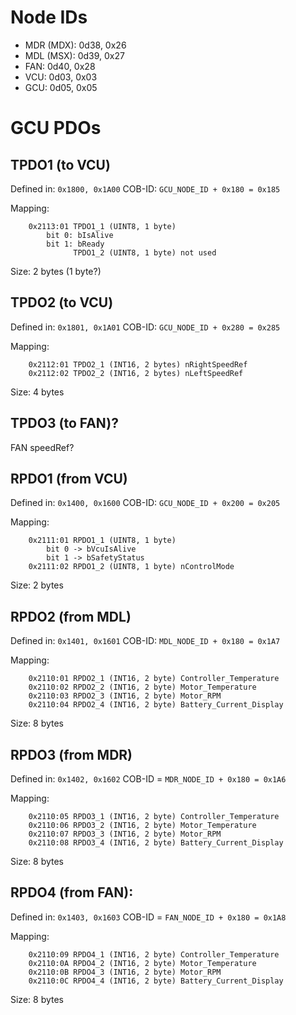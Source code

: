 # Node IDs

- MDR (MDX): 0d38, 0x26
- MDL (MSX): 0d39, 0x27
- FAN: 0d40, 0x28
- VCU: 0d03, 0x03
- GCU: 0d05, 0x05


# GCU PDOs


## TPDO1 (to VCU)

Defined in: `0x1800, 0x1A00`
COB-ID: `GCU_NODE_ID + 0x180 = 0x185`

Mapping:
```
    0x2113:01 TPDO1_1 (UINT8, 1 byte)
        bit 0: bIsAlive
        bit 1: bReady
              TPDO1_2 (UINT8, 1 byte) not used
```

Size: 2 bytes (1 byte?)


## TPDO2 (to VCU)

Defined in: `0x1801, 0x1A01`
COB-ID: `GCU_NODE_ID + 0x280 = 0x285`

Mapping:
```
    0x2112:01 TPDO2_1 (INT16, 2 bytes) nRightSpeedRef
    0x2112:02 TPDO2_2 (INT16, 2 bytes) nLeftSpeedRef
```

Size: 4 bytes


## TPDO3 (to FAN)?
FAN speedRef?


## RPDO1 (from VCU)

Defined in: `0x1400, 0x1600`
COB-ID: `GCU_NODE_ID + 0x200 = 0x205`

Mapping:
```
    0x2111:01 RPDO1_1 (UINT8, 1 byte)
        bit 0 -> bVcuIsAlive
        bit 1 -> bSafetyStatus
    0x2111:02 RPDO1_2 (UINT8, 1 byte) nControlMode
```

Size: 2 bytes


## RPDO2 (from MDL)

Defined in: `0x1401, 0x1601`
COB-ID: `MDL_NODE_ID + 0x180 = 0x1A7`

Mapping:
```
    0x2110:01 RPDO2_1 (INT16, 2 byte) Controller_Temperature
    0x2110:02 RPDO2_2 (INT16, 2 byte) Motor_Temperature
    0x2110:03 RPDO2_3 (INT16, 2 byte) Motor_RPM
    0x2110:04 RPDO2_4 (INT16, 2 byte) Battery_Current_Display
```

Size: 8 bytes


## RPDO3 (from MDR)

Defined in: `0x1402, 0x1602`
COB-ID = `MDR_NODE_ID + 0x180 = 0x1A6`

Mapping:
```
    0x2110:05 RPDO3_1 (INT16, 2 byte) Controller_Temperature
    0x2110:06 RPDO3_2 (INT16, 2 byte) Motor_Temperature
    0x2110:07 RPDO3_3 (INT16, 2 byte) Motor_RPM
    0x2110:08 RPDO3_4 (INT16, 2 byte) Battery_Current_Display
```

Size: 8 bytes


## RPDO4 (from FAN):

Defined in: `0x1403, 0x1603`
COB-ID = `FAN_NODE_ID + 0x180 = 0x1A8`

Mapping:
```
    0x2110:09 RPDO4_1 (INT16, 2 byte) Controller_Temperature
    0x2110:0A RPDO4_2 (INT16, 2 byte) Motor_Temperature
    0x2110:0B RPDO4_3 (INT16, 2 byte) Motor_RPM
    0x2110:0C RPDO4_4 (INT16, 2 byte) Battery_Current_Display
```

Size: 8 bytes